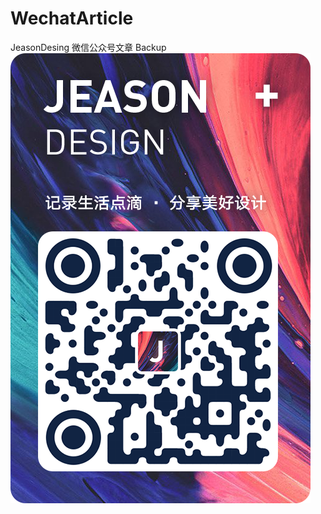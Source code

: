 # WechatArticle

JeasonDesing 微信公众号文章 Backup
<br/>
![公众号二维码](https://raw.githubusercontent.com/Jeason0228/WechatArticle/master/qrcode_wx_add.png)
